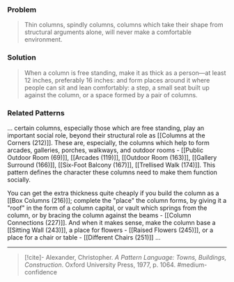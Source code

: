 ### Problem
>Thin columns, spindly columns, columns which take their shape from structural arguments alone, will never make a comfortable environment.

### Solution
>When a column is free standing, make it as thick as a person—at least 12 inches, preferably 16 inches: and form places around it where people can sit and lean comfortably: a step, a small seat built up against the column, or a space formed by a pair of columns.

### Related Patterns
... certain columns, especially those which are free standing, play an important social role, beyond their structural role as [[Columns at the Corners (212)]]. These are, especially, the columns which help to form arcades, galleries, porches, walkways, and outdoor rooms - [[Public Outdoor Room (69)]], [[Arcades (119)]], [[Outdoor Room (163)]], [[Gallery Surround (166)]], [[Six-Foot Balcony (167)]], [[Trellised Walk (174)]]. This pattern defines the character these columns need to make them function socially.

You can get the extra thickness quite cheaply if you build the column as a [[Box Columns (216)]]; complete the "place" the column forms, by giving it a "roof" in the form of a column capital, or vault which springs from the column, or by bracing the column against the beams - [[Column Connections (227)]]. And when it makes sense, make the column base a [[Sitting Wall (243)]], a place for flowers - [[Raised Flowers (245)]], or a place for a chair or table - [[Different Chairs (251)]] ...

---

> [!cite]- Alexander, Christopher. _A Pattern Language: Towns, Buildings, Construction_. Oxford University Press, 1977, p. 1064.
> #medium-confidence 